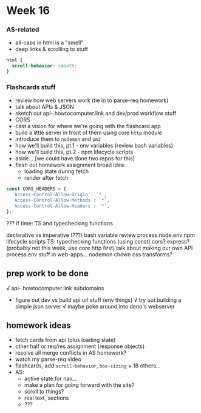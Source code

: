 # Week 16

### AS-related

* all-caps in html is a "smell"
* deep links & scrolling to stuff

```CSS
html {
  scroll-behavior: smooth;
}
```

### Flashcards stuff

* review how web servers work (tie in to parse-req homework)
* talk about APIs & JSON
* sketch out api-<user>.howtocomputer.link and dev/prod workflow stuff
* CORS
* cast a vision for where we're going with the flashcard app
* build a little server in front of them using core `http` module
* introduce them to `nodemon` and `pm2`
* how we'll build this, pt.1 - env variables (review bash variables)
* how we'll build this, pt.2 - npm lifecycle scripts
* aside... [we could have done two repos for this]
* flesh out homework assignment broad idea: 
  - loading state during fetch
  - render after fetch

```ts
const CORS_HEADERS = {
  'Access-Control-Allow-Origin': `*`,
  'Access-Control-Allow-Methods': `*`,
  'Access-Control-Allow-Headers': `*`,
};
```

??? if time: TS and typechecking functions

declarative vs imperative (???)
bash variable review
process.node.env
npm lifecycle scripts
TS: typechecking functions (using const)
cors?
express? (probably not this week, use core http first)
talk about making our own API
process.env stuff in web-apps...
nodemon
chown
css transforms?

## prep work to be done

√ api-<student>.howtocomputer.link subdomains
- figure out dev vs build api url stuff (env things)
√ try out building a simple json server
√ maybe poke around into deno's webserver


## homework ideas

- fetch cards from api (plus loading state)
- other half or req/res assignment (response objects)
- resolve all merge conflicts in AS homework?
- watch my parse-req video
- flashcards, add `scroll-behavior`, `box-sizing` + 18 others...
- AS:
  * active state for nav...
  * make a plan for going forward with the site?
  * scroll to things? 
  * real text, sections
  * ???
